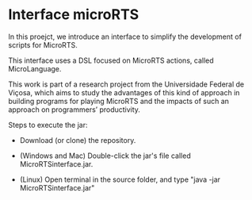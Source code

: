 # Interface microRTS
In this proejct, we introduce an interface to simplify the development of scripts for MicroRTS.

This interface uses a DSL focused on MicroRTS actions, called MicroLanguage.

This work is part of a research project from the Universidade Federal de Viçosa, which aims to study the advantages of this kind of approach in building programs for playing MicroRTS and the impacts of such an approach on programmers’ productivity.

Steps to execute the jar:
*  Download (or clone) the repository.

* (Windows and Mac) Double-click the jar's file called MicroRTSinterface.jar.

* (Linux) Open terminal in the source folder, and type "java -jar MicroRTSinterface.jar"
